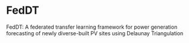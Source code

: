 # FedDT
FedDT: A federated transfer learning framework for power generation forecasting of newly diverse-built PV sites using Delaunay Triangulation

